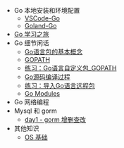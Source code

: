 <!-- _sidebar.md -->

- Go 本地安装和环境配置
  - [VSCode-Go](Go-local-environment-setting/VSCode-Go.md)
  - [Goland-Go](Go-local-environment-setting/Goland-Go.md)
- [Go 学习之旅](A-tour-of-Go/README.md)
- Go 细节闲话
   - [Go语言包的基本概念](Go-details/Packages.md)
   - [GOPATH](Go-details/GOPATH.md)
   - [练习：Go语言自定义包_GOPATH](Go-details/Define-import-packages-byGOPATH.md)
   - [Go源码编译过程](Go-details/Go-compile.md)
   - [练习：导入Go语言远程包](Go-details/Import-remote-pakcages.md)
   - [Go Modules](Go-details/Go-Modules.md)
- Go 网络编程
- Mysql 和 gorm
   - [day1 - gorm 增删查改](Mysql&gorm/day1.md)
- 其他知识
   - [OS 基础](other/OS.md)
